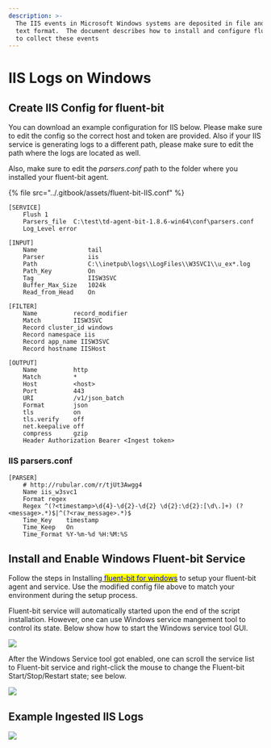 ```yaml
---
description: >-
  The IIS events in Microsoft Windows systems are deposited in file and ASCII
  text format.  The document describes how to install and configure fluent-bit
  to collect these events
---
```


# IIS Logs on Windows

## Create IIS Config for fluent-bit

You can download an example configuration for IIS below.  Please make sure to edit the config so the correct host and token are provided.  Also if your IIS service is generating logs to a different path, please make sure to edit the path where the logs are located as well.

Also, make sure to edit the _parsers.conf_ path to the folder where you installed your fluent-bit agent.

{% file src="../.gitbook/assets/fluent-bit-IIS.conf" %}

```
[SERVICE]
    Flush 1
    Parsers_file  C:\test\td-agent-bit-1.8.6-win64\conf\parsers.conf
    Log_Level error

[INPUT]
    Name              tail
    Parser            iis
    Path              C:\\inetpub\logs\\LogFiles\\W3SVC1\\u_ex*.log
    Path_Key          On
    Tag               IISW3SVC
    Buffer_Max_Size   1024k
    Read_from_Head    On

[FILTER]
    Name          record_modifier
    Match         IISW3SVC
    Record cluster_id windows
    Record namespace iis
    Record app_name IISW3SVC
    Record hostname IISHost

[OUTPUT]
    Name          http
    Match         *
    Host          <host>
    Port          443
    URI           /v1/json_batch
    Format        json
    tls           on
    tls.verify    off
    net.keepalive off
    compress      gzip
    Header Authorization Bearer <Ingest token>
```

### IIS parsers.conf

```
[PARSER]
    # http://rubular.com/r/tjUt3Awgg4
    Name iis_w3svc1
    Format regex
    Regex ^(?<timestamp>\d{4}-\d{2}-\d{2} \d{2}:\d{2}:[\d\.]+) (?<message>.*)$|^(?<raw_message>.*)$
    Time_Key    timestamp
    Time_Keep   On
    Time_Format %Y-%m-%d %H:%M:%S
```

## Install and Enable Windows Fluent-bit Service

Follow the steps in Installing[ <mark style="color:blue;">fluent-bit for windows</mark>](https://docs.logiq.ai/integrations/fluent-bit#fluent-bit-for-windows) to setup your fluent-bit agent and service. Use the modified config file above to match your environment during the setup process.

Fluent-bit service will automatically started upon the end of the script installation.   However, one can use Windows service mangement tool to control its state.  Below show how to start the Windows service tool GUI.

![](../.gitbook/assets/services.msc-2022-01-27\_11-59-36.png)

After the Windows Service tool got enabled, one can scroll the service list to Fluent-bit service and right-click the mouse to change the Fluent-bit Start/Stop/Restart state; see below.

![](../.gitbook/assets/win-fluentbit-svc-start-2022-01-27\_11-52-09.png)

## Example Ingested IIS Logs

![](../.gitbook/assets/example-ingestion-2022-01-27\_12-41-46.png)
